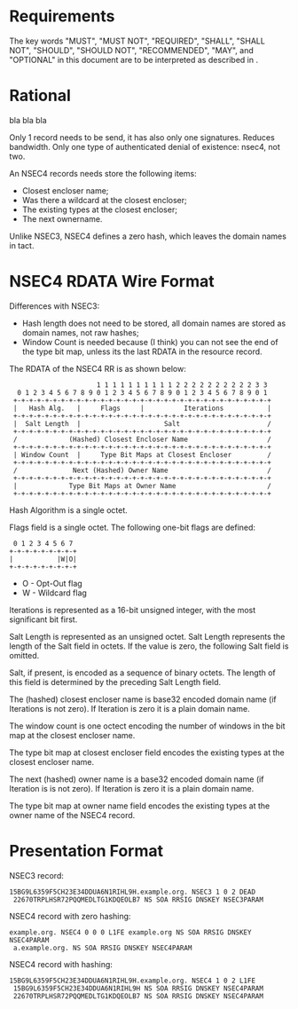 # Requirements
The key words "MUST", "MUST NOT", "REQUIRED", "SHALL", "SHALL
NOT", "SHOULD", "SHOULD NOT", "RECOMMENDED",  "MAY", and
"OPTIONAL" in this document are to be interpreted as described in
[](#RFC2119).


# Rational

bla bla bla

Only 1 record needs to be send, it has also only one signatures. Reduces
bandwidth. Only one type of authenticated denial of existence: nsec4, not two.

An NSEC4 records needs store the following items:

* Closest encloser name;
* Was there a wildcard at the closest encloser;
* The existing types at the closest encloser;
* The next ownername.

Unlike NSEC3, NSEC4 defines a zero hash, which leaves the domain names in tact.

# NSEC4 RDATA Wire Format

Differences with NSEC3:

* Hash length does not need to be stored, all domain names are stored as domain names,
   not raw hashes;
* Window Count is needed because (I think) you can not see the end of the type bit map, unless
   its the last RDATA in the resource record.

The RDATA of the NSEC4 RR is as shown below:

                          1 1 1 1 1 1 1 1 1 1 2 2 2 2 2 2 2 2 2 2 3 3
      0 1 2 3 4 5 6 7 8 9 0 1 2 3 4 5 6 7 8 9 0 1 2 3 4 5 6 7 8 9 0 1
     +-+-+-+-+-+-+-+-+-+-+-+-+-+-+-+-+-+-+-+-+-+-+-+-+-+-+-+-+-+-+-+-+
     |   Hash Alg.   |     Flags     |          Iterations           |
     +-+-+-+-+-+-+-+-+-+-+-+-+-+-+-+-+-+-+-+-+-+-+-+-+-+-+-+-+-+-+-+-+
     |  Salt Length  |                     Salt                      /
     +-+-+-+-+-+-+-+-+-+-+-+-+-+-+-+-+-+-+-+-+-+-+-+-+-+-+-+-+-+-+-+-+
     /             (Hashed) Closest Encloser Name                    /
     +-+-+-+-+-+-+-+-+-+-+-+-+-+-+-+-+-+-+-+-+-+-+-+-+-+-+-+-+-+-+-+-+ 
     | Window Count  |     Type Bit Maps at Closest Encloser         /
     +-+-+-+-+-+-+-+-+-+-+-+-+-+-+-+-+-+-+-+-+-+-+-+-+-+-+-+-+-+-+-+-+ 
     /              Next (Hashed) Owner Name                         /
     +-+-+-+-+-+-+-+-+-+-+-+-+-+-+-+-+-+-+-+-+-+-+-+-+-+-+-+-+-+-+-+-+
     |             Type Bit Maps at Owner Name                       /
     +-+-+-+-+-+-+-+-+-+-+-+-+-+-+-+-+-+-+-+-+-+-+-+-+-+-+-+-+-+-+-+-+

Hash Algorithm is a single octet.

Flags field is a single octet. The following one-bit flags are defined:

     0 1 2 3 4 5 6 7
    +-+-+-+-+-+-+-+-+
    |           |W|O|
    +-+-+-+-+-+-+-+-+

* O - Opt-Out flag
* W - Wildcard flag

Iterations is represented as a 16-bit unsigned integer, with the most
significant bit first.

Salt Length is represented as an unsigned octet.  Salt Length
represents the length of the Salt field in octets.  If the value is
zero, the following Salt field is omitted.

Salt, if present, is encoded as a sequence of binary octets.  The
length of this field is determined by the preceding Salt Length
field.

The (hashed) closest encloser name is base32 encoded domain name (if 
Iterations is not zero). If Iteration is zero it is a plain domain name.

The window count is one octect encoding the number of windows in 
the bit map at the closest encloser name.

The type bit map at closest encloser field encodes the existing types at the
closest encloser name.

The next (hashed) owner name is a base32 encoded domain name (if Iteration
is is not zero). If Iteration is zero it is a plain domain name.

The type bit map at owner name field encodes the existing types at the
owner name of the NSEC4 record.

# Presentation Format

NSEC3 record:

    15BG9L6359F5CH23E34DDUA6N1RIHL9H.example.org. NSEC3 1 0 2 DEAD 
     22670TRPLHSR72PQQMEDLTG1KDQEOLB7 NS SOA RRSIG DNSKEY NSEC3PARAM

NSEC4 record with zero hashing:

    example.org. NSEC4 0 0 0 L1FE example.org NS SOA RRSIG DNSKEY NSEC4PARAM 
     a.example.org. NS SOA RRSIG DNSKEY NSEC4PARAM

NSEC4 record with hashing:

    15BG9L6359F5CH23E34DDUA6N1RIHL9H.example.org. NSEC4 1 0 2 L1FE 
     15BG9L6359F5CH23E34DDUA6N1RIHL9H NS SOA RRSIG DNSKEY NSEC4PARAM
     22670TRPLHSR72PQQMEDLTG1KDQEOLB7 NS SOA RRSIG DNSKEY NSEC4PARAM
